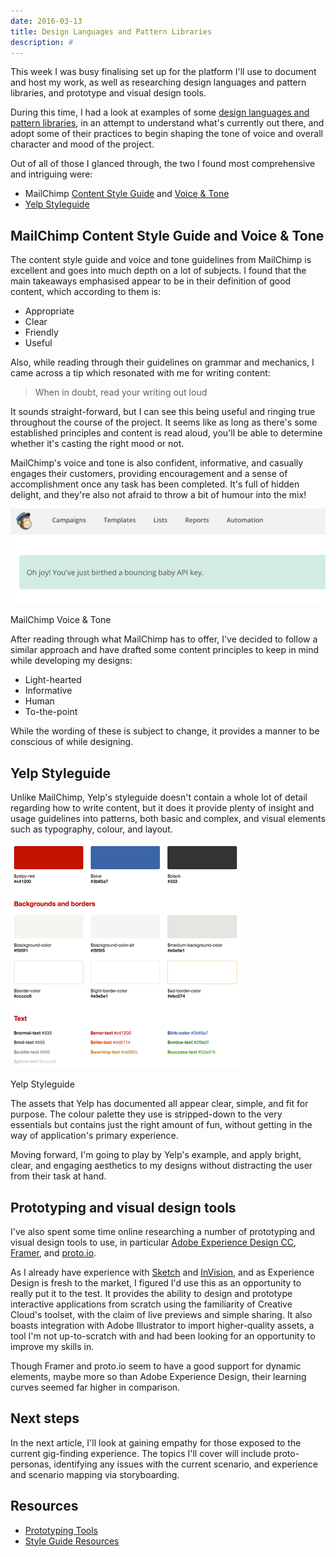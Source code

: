 ```yaml
---
date: 2016-03-13
title: Design Languages and Pattern Libraries
description: #
---
```


This week I was busy finalising set up for the platform I'll use to document and
host my work, as well as researching design languages and pattern libraries, and
prototype and visual design tools.

During this time, I had a look at examples of some
[design languages and pattern libraries](http://styleguides.io/examples.html),
in an attempt to understand what's currently out there, and adopt some of their
practices to begin shaping the tone of voice and overall character and mood of
the project.

Out of all of those I glanced through, the two I found most comprehensive and
intriguing were:

- MailChimp [Content Style Guide](http://styleguide.mailchimp.com/) and
  [Voice & Tone](http://voiceandtone.com/)
- [Yelp Styleguide](http://www.yelp.com/styleguide)

## MailChimp Content Style Guide and Voice & Tone

The content style guide and voice and tone guidelines from MailChimp is
excellent and goes into much depth on a lot of subjects. I found that the main
takeaways emphasised appear to be in their definition of good content, which
according to them is:

- Appropriate
- Clear
- Friendly
- Useful

Also, while reading through their guidelines on grammar and mechanics, I came
across a tip which resonated with me for writing content:

> When in doubt, read your writing out loud

It sounds straight-forward, but I can see this being useful and ringing true
throughout the course of the project. It seems like as long as there's some
established principles and content is read aloud, you'll be able to determine
whether it's casting the right mood or not.

MailChimp's voice and tone is also confident, informative, and casually engages
their customers, providing encouragement and a sense of accomplishment once any
task has been completed. It's full of hidden delight, and they're also not
afraid to throw a bit of humour into the mix!

![MailChimp Voice & Tone](../images/design-languages-pattern-libraries/mailchimp-voice-tone.jpg)

<figcaption>MailChimp Voice & Tone</figcaption>

After reading through what MailChimp has to offer, I've decided to follow a
similar approach and have drafted some content principles to keep in mind while
developing my designs:

- Light-hearted
- Informative
- Human
- To-the-point

While the wording of these is subject to change, it provides a manner to be
conscious of while designing.

## Yelp Styleguide

Unlike MailChimp, Yelp's styleguide doesn't contain a whole lot of detail
regarding how to write content, but it does it provide plenty of insight and
usage guidelines into patterns, both basic and complex, and visual elements such
as typography, colour, and layout.

![Yelp styleguide](../images/design-languages-pattern-libraries/yelp-styleguide.png)

<figcaption>Yelp Styleguide</figcaption>

The assets that Yelp has documented all appear clear, simple, and fit for
purpose. The colour palette they use is stripped-down to the very essentials but
contains just the right amount of fun, without getting in the way of
application's primary experience.

Moving forward, I'm going to play by Yelp's example, and apply bright, clear,
and engaging aesthetics to my designs without distracting the user from their
task at hand.

## Prototyping and visual design tools

I've also spent some time online researching a number of prototyping and visual
design tools to use, in particular
[Adobe Experience Design CC](http://www.adobe.com/ie/products/experience-design.html),
[Framer](http://framerjs.com/), and [proto.io](https://proto.io/).

As I already have experience with [Sketch](http://bohemiancoding.com/sketch/)
and [InVision](http://www.invisionapp.com/), and as Experience Design is fresh
to the market, I figured I'd use this as an opportunity to really put it to the
test. It provides the ability to design and prototype interactive applications
from scratch using the familiarity of Creative Cloud's toolset, with the claim
of live previews and simple sharing. It also boasts integration with Adobe
Illustrator to import higher-quality assets, a tool I'm not up-to-scratch with
and had been looking for an opportunity to improve my skills in.

Though Framer and proto.io seem to have a good support for dynamic elements,
maybe more so than Adobe Experience Design, their learning curves seemed far
higher in comparison.

## Next steps

In the next article, I'll look at gaining empathy for those exposed to the current
gig-finding experience. The topics I'll cover will include proto-personas,
identifying any issues with the current scenario, and experience and scenario
mapping via storyboarding.

## Resources

- [Prototyping Tools](http://www.cooper.com/prototyping-tools)
- [Style Guide Resources](http://styleguides.io/)
